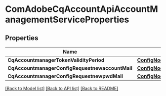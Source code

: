 # ComAdobeCqAccountApiAccountManagementServiceProperties

## Properties
Name | Type | Description | Notes
------------ | ------------- | ------------- | -------------
**CqAccountmanagerTokenValidityPeriod** | [**ConfigNodePropertyInteger**](configNodePropertyInteger.md) |  | [optional] 
**CqAccountmanagerConfigRequestnewaccountMail** | [**ConfigNodePropertyString**](configNodePropertyString.md) |  | [optional] 
**CqAccountmanagerConfigRequestnewpwdMail** | [**ConfigNodePropertyString**](configNodePropertyString.md) |  | [optional] 

[[Back to Model list]](../README.md#documentation-for-models) [[Back to API list]](../README.md#documentation-for-api-endpoints) [[Back to README]](../README.md)


